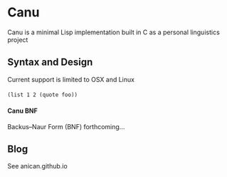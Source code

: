# Canu
Canu is a minimal Lisp implementation built in C as a personal linguistics
project 

## Syntax and Design
Current support is limited to OSX and Linux

####
`` (list 1 2 (quote foo)) ``

#### Canu BNF
Backus–Naur Form (BNF) forthcoming...

## Blog
See anican.github.io
